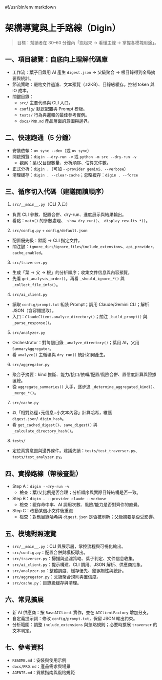 #!/usr/bin/env markdown
# 架構導覽與上手路線（Digin）

> 目標：幫讀者在 30–60 分鐘內「跑起來 → 看懂主線 → 掌握各模塊用途」。

## 一、項目總覽：自底向上理解代碼庫
- 工作流：葉子目錄用 AI 產生 `digest.json` → 父級聚合 → 根目錄得到全局摘要與統計。
- 節流策略：嚴格文件過濾、文本預覽（≤2KB）、目錄級緩存，控制 token 與 IO 成本。
- 關鍵目錄：
  - `src/` 主要代碼與 CLI 入口。
  - `config/` 默認配置與 Prompt 模板。
  - `tests/` 行為與邏輯的最佳參考實例。
  - `docs/PRD.md` 產品層面的意圖與邊界。

## 二、快速跑通（5 分鐘）
- 安裝依賴：`uv sync --dev`（或 `uv sync`）
- 開啟預覽：`digin --dry-run -v` 或 `python -m src --dry-run -v`
  - 觀察：葉/父目錄數量、分析順序、估算文件數。
- 正式分析：`digin .`（可加 `--provider gemini`、`--verbose`）
- 清理緩存：`digin . --clear-cache`；忽略緩存：`digin . --force`

## 三、循序切入代碼（建議閱讀順序）
1) `src/__main__.py`（CLI 入口）
- 負責 CLI 參數、配置合併、dry-run、進度展示與結果輸出。
- 看點：`main()` 的參數處理、`_show_dry_run()`、`_display_results_*()`。

2) `src/config.py` + `config/default.json`
- 配置優先級：默認 → CLI 指定文件。
- 關注鍵：`ignore_dirs`/`ignore_files`/`include_extensions`、`api_provider`、`cache_enabled`。

3) `src/traverser.py`
- 生成「葉 → 父 → 根」的分析順序；收集文件信息與內容預覽。
- 先看 `get_analysis_order()`，再看 `_should_ignore_*()` 與 `_collect_file_info()`。

4) `src/ai_client.py`
- 讀取 `config/prompt.txt` 組裝 Prompt；調用 Claude/Gemini CLI；解析 JSON（含容錯提取）。
- 入口：`ClaudeClient.analyze_directory()`；關注 `_build_prompt()` 與 `_parse_response()`。

5) `src/analyzer.py`
- Orchestrator：對每個目錄 `_analyze_directory()`；葉用 AI，父用 `SummaryAggregator`。
- 看 `analyze()` 主循環與 `dry_run()` 統計如何產生。

6) `src/aggregator.py`
- 聚合子摘要：kind 推斷、能力/接口/依賴/配置/風險合併、置信度計算與證據匯總。
- 從 `aggregate_summaries()` 入手，逐步追 `_determine_aggregated_kind()`、`_merge_*()`。

7) `src/cache.py`
- 以「相對路徑+元信息+小文本內容」計算哈希，維護 `digest.json`/`.digin_hash`。
- 看 `get_cached_digest()`、`save_digest()` 與 `_calculate_directory_hash()`。

8) `tests/`
- 定位真實意圖與邊界條件。建議先讀：`tests/test_traverser.py`、`tests/test_analyzer.py`。

## 四、實操路線（帶檢查點）
- Step A：`digin --dry-run -v`
  - 檢查：葉/父比例是否合理；分析順序與實際目錄結構是否一致。
- Step B：`digin . --provider claude --verbose`
  - 檢查：緩存命中率、AI 調用次數、風險/能力是否對齊你的直覺。
- Step C：改動某個小文件後重跑
  - 檢查：對應目錄哈希與 `digest.json` 是否被刷新；父級摘要是否受影響。

## 五、模塊對照速覽
- `src/__main__.py`：CLI 與展示層，掌控流程與可視化輸出。
- `src/config.py`：配置合併與模板導出。
- `src/traverser.py`：掃描與過濾策略、葉子判定、文件信息收集。
- `src/ai_client.py`：提示構建、CLI 調用、JSON 解析、供應商抽象。
- `src/analyzer.py`：整體調度、緩存優先、錯誤韌性與統計。
- `src/aggregator.py`：父級聚合規則與置信度。
- `src/cache.py`：目錄級緩存與清理。

## 六、常見擴展
- 新 AI 供應商：按 `BaseAIClient` 實作，並在 `AIClientFactory` 增加分支。
- 自定義提示詞：修改 `config/prompt.txt`，保留 JSON 輸出約束。
- 分析範圍：調整 `include_extensions` 與忽略規則；必要時擴展 `traverser` 的文本判定。

## 七、參考資料
- `README.md`：安裝與使用示例
- `docs/PRD.md`：產品需求與場景
- `AGENTS.md`：貢獻指南與風格規範
